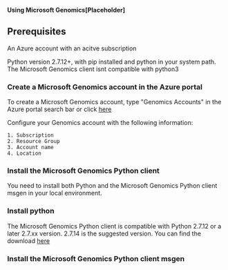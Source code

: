 **Using Microsoft Genomics[Placeholder]**

## Prerequisites
An Azure account with an acitve subscription

Python version 2.7.12+, with pip installed and python in your system path. The Microsoft Genomics client isnt compatible with python3


### Create a Microsoft Genomics account in the Azure portal

To create a Microsoft Genomics account, type "Genomics Accounts" in the Azure portal search bar or click [here](https://portal.azure.com/#create/Microsoft.Genomics)

Configure your Genomics account with the following information:

    1. Subscription
    2. Resource Group
    3. Account name
    4. Location 

### Install the Microsoft Genomics Python client

You need to install both Python and the Microsoft Genomics Python client msgen in your local environment.

### Install python 

The Microsoft Genomics Python client is compatible with Python 2.7.12 or a later 2.7.xx version. 2.7.14 is the suggested version. You can find the download [here](https://www.python.org/downloads/release/python-2714/)

### Install the Microsoft Genomics Python client msgen
